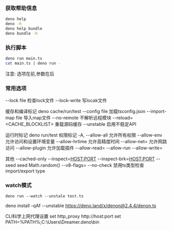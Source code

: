 ### 获取帮助信息
```sh
deno help
deno -h
deno help bundle
deno bundle -h
```

### 执行脚本
```sh
deno run main.ts
cat main.ts | deno run -
```
注意: 选项在前,参数在后

### 常用选项
--lock file 检查lock文件
--lock-write 写locak文件 

缓存和编译标记 deno cache/run/test
--config file 加载tsconfig.json
--import-map file 导入map文件
--no-remote 不解析远程模块
--reload=<CACHE_BLOCKLIST> 重载源码缓存
--unstable 启用不稳定API

运行时标记 deno run/test
权限标记
-A, --allow-all 允许所有权限
--allow-env 允许访问和设置环境变量
--allow-hrtime 允许高精度时间
--allow-net=<allow-net> 允许网路访问
--allow-plugin 允许加载插件
--allow-read=<allow-read>
--allow-run
--allow-write=<allow-write>

其他
--cached-only 
--inspect=<HOST:PORT>
--inspect-brk=<HOST:PORT>
--seed <NUMBER> seed Math.random()
--v8-flags=<v8-flags>
--no-check 禁用ts类型检查  import/export type

### watch模式
```shell
deno run --watch --unstale test.ts
```



deno install -qAf --unstable https://deno.land/x/denon@2.4.4/denon.ts

CLI科学上网代理设置
set http_proxy http://host:port
set PATH=%PATH%;C:\Users\Dreamer\.deno\bin
